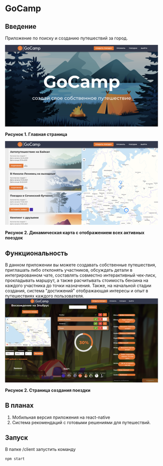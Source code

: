 # GoCamp

## Введение
Приложение по поиску и созданию путешествий за город.

![](screen1.png)

**Рисунок 1. Главная страница**

![](screen.2.png)

**Рисунок 2. Динамическая карта с отображением всех активных поездок**
## Функциональность
В данном приложении вы можете создавать собственные путешествия, приглашать либо отклонять участников, обсуждать детали в интегрированном чате, составлять совместно интерактивный чек-лиск, прокладывать маршрут, а также расчитывать стоимость бензина на каждого участника до точки назначения.
Также, на начальной стадии создания, система "достижений" отображающая интересы и опыт в путешествиях каждого пользователя.
![](screen3.png)

**Рисунок 2. Страница создания поездки**
## В планах
1. Мобильная версия приложения на react-native
2. Система рекомендаций с готовыми решениями для путешествий.
## Запуск
В папкe /client запустить команду
```bash
npm start
```
